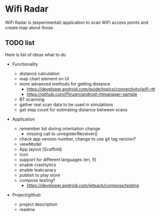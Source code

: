 # Wifi Radar

WiFi Radar is (experimental) application to scan WiFi access points and create map about those.

## TODO list

Here is list of ideas what to do

- Functionality
  - distance calculation
  - map chart element on UI
  - more advanced methods for getting distance
    - https://developer.android.com/guide/topics/connectivity/wifi-rtt
    - https://github.com/Plinzen/android-rttmanager-sample
  - BT scanning
  - gather real scan data to be used in simulations
  - get step count for estimating distance between scans

- Application
  - remember list during orientation change
    - missing call to unregisterReceiver()
  - check app version number, change to use git tag version?
  - viewModel
  - App layout (Scaffold)
  - icon
  - support for different languages (en, fi)
  - enable crashlytics
  - enable leakcanary
  - publish to play store
  - compose testing?
    - https://developer.android.com/jetpack/compose/testing

- Project/github
  - project description
  - readme
